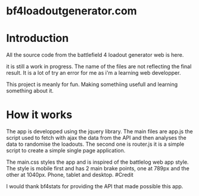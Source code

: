 # bf4loadoutgenerator.com
# Introduction
All the source code from the battlefield 4 loadout generator web is here.

it is still a work in progress. The name of the files are not reflecting the final result.
It is a lot of try an error for me as i'm a learning web developper.

This project is meanly for fun. Making somethiing usefull and learning something about it.

# How it works

The app is developped using the jquery library.
The main files are app.js the script used to fetch with ajax the data from the API and then analyses the data to randomise the loadouts.
The second one is router.js it is a simple script to create a simple single page application.

The main.css styles the app and is inspired of the battlelog web app style.
The style is mobile first and has 2 main brake points, one at 789px and the other at 1040px.
Phone, tablet and desktop.
#Credit

I would thank bf4stats for providing the API that made possible this app.
